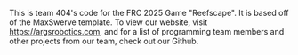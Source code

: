 This is team 404's code for the FRC 2025 Game "Reefscape". It is based off of the MaxSwerve template. To view our website, visit https://argsrobotics.com, and for a list of programming team members and other projects from our team, check out our Github.
